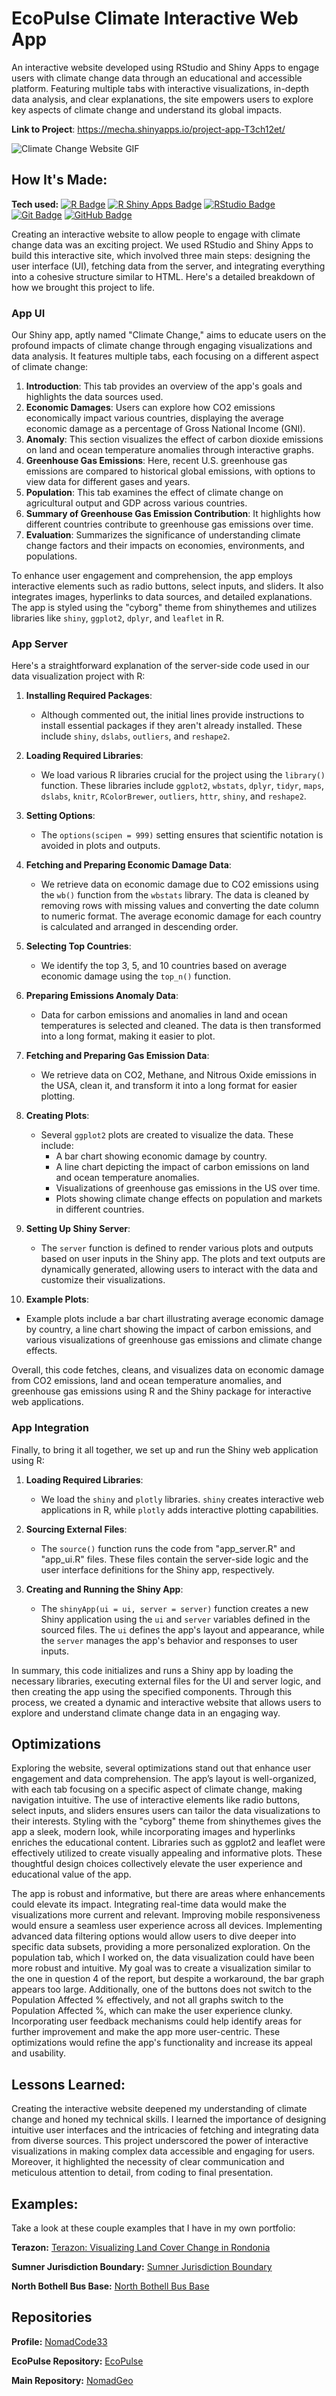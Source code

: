 # EcoPulse Climate Interactive Web App 
An interactive website developed using RStudio and Shiny Apps to engage users with climate change data through an educational and accessible platform. Featuring multiple tabs with interactive visualizations, in-depth data analysis, and clear explanations, the site empowers users to explore key aspects of climate change and understand its global impacts.

**Link to Project**: https://mecha.shinyapps.io/project-app-T3ch12et/

<img src="https://github.com/NomadCode33/git-lfs/blob/main/Climate%20Change%20Website.gif" img alt = "Climate Change Website GIF"/>

## How It's Made:

**Tech used:** <a href="https://www.r-project.org/about.html" target="_blank" rel="noreferrer"> <img alt="R Badge" src="https://img.shields.io/badge/-R-000000?style=flat&logo=R"></a> 
<a href="https://shiny.posit.co/" target="_blank" rel="noreferrer"> <img alt="R Shiny Apps Badge" src="https://img.shields.io/badge/-R Shiny Apps-000000?style=flat&logo=R"></a>
<a href="https://posit.co/download/rstudio-desktop/" target="_blank" rel="noreferrer"> <img alt="RStudio Badge" src="https://img.shields.io/badge/-RStudio-000000?style=flat&logo=rstudioide"></a>
<a href="https://www.git-scm.com/" target="_blank" rel="noreferrer"> <img alt="Git Badge" src="https://img.shields.io/badge/-Git-000000?style=flat&logo=GitHub"></a> 
<a href="https://github.com/" target="_blank" rel="noreferrer"> <img alt="GitHub Badge" src="https://img.shields.io/badge/-GitHub-000000?style=flat&logo=GitHub"></a> 

Creating an interactive website to allow people to engage with climate change data was an exciting project. We used RStudio and Shiny Apps to build this interactive site, which involved three main steps: designing the user interface (UI), fetching data from the server, and integrating everything into a cohesive structure similar to HTML. Here's a detailed breakdown of how we brought this project to life.

### App UI
Our Shiny app, aptly named "Climate Change," aims to educate users on the profound impacts of climate change through engaging visualizations and data analysis. It features multiple tabs, each focusing on a different aspect of climate change:

1. **Introduction**: This tab provides an overview of the app's goals and highlights the data sources used.
2. **Economic Damages**: Users can explore how CO2 emissions economically impact various countries, displaying the average economic damage as a percentage of Gross National Income (GNI).
3. **Anomaly**: This section visualizes the effect of carbon dioxide emissions on land and ocean temperature anomalies through interactive graphs.
4. **Greenhouse Gas Emissions**: Here, recent U.S. greenhouse gas emissions are compared to historical global emissions, with options to view data for different gases and years.
5. **Population**: This tab examines the effect of climate change on agricultural output and GDP across various countries.
6. **Summary of Greenhouse Gas Emission Contribution**: It highlights how different countries contribute to greenhouse gas emissions over time.
7. **Evaluation**: Summarizes the significance of understanding climate change factors and their impacts on economies, environments, and populations.

To enhance user engagement and comprehension, the app employs interactive elements such as radio buttons, select inputs, and sliders. It also integrates images, hyperlinks to data sources, and detailed explanations. The app is styled using the "cyborg" theme from shinythemes and utilizes libraries like `shiny`, `ggplot2`, `dplyr`, and `leaflet` in R.

### App Server
Here's a straightforward explanation of the server-side code used in our data visualization project with R:

1. **Installing Required Packages**:
   - Although commented out, the initial lines provide instructions to install essential packages if they aren't already installed. These include `shiny`, `dslabs`, `outliers`, and `reshape2`.

2. **Loading Required Libraries**:
   - We load various R libraries crucial for the project using the `library()` function. These libraries include `ggplot2`, `wbstats`, `dplyr`, `tidyr`, `maps`, `dslabs`, `knitr`, `RColorBrewer`, `outliers`, `httr`, `shiny`, and `reshape2`.

3. **Setting Options**:
   - The `options(scipen = 999)` setting ensures that scientific notation is avoided in plots and outputs.

4. **Fetching and Preparing Economic Damage Data**:
   - We retrieve data on economic damage due to CO2 emissions using the `wb()` function from the `wbstats` library. The data is cleaned by removing rows with missing values and converting the date column to numeric format. The average economic damage for each country is calculated and arranged in descending order.

5. **Selecting Top Countries**:
   - We identify the top 3, 5, and 10 countries based on average economic damage using the `top_n()` function.

6. **Preparing Emissions Anomaly Data**:
   - Data for carbon emissions and anomalies in land and ocean temperatures is selected and cleaned. The data is then transformed into a long format, making it easier to plot.

7. **Fetching and Preparing Gas Emission Data**:
   - We retrieve data on CO2, Methane, and Nitrous Oxide emissions in the USA, clean it, and transform it into a long format for easier plotting.

8. **Creating Plots**:
   - Several `ggplot2` plots are created to visualize the data. These include:
     - A bar chart showing economic damage by country.
     - A line chart depicting the impact of carbon emissions on land and ocean temperature anomalies.
     - Visualizations of greenhouse gas emissions in the US over time.
     - Plots showing climate change effects on population and markets in different countries.

9. **Setting Up Shiny Server**:
   - The `server` function is defined to render various plots and outputs based on user inputs in the Shiny app. The plots and text outputs are dynamically generated, allowing users to interact with the data and customize their visualizations.

10. **Example Plots**:
   - Example plots include a bar chart illustrating average economic damage by country, a line chart showing the impact of carbon emissions, and various visualizations of greenhouse gas emissions and climate change effects.

Overall, this code fetches, cleans, and visualizes data on economic damage from CO2 emissions, land and ocean temperature anomalies, and greenhouse gas emissions using R and the Shiny package for interactive web applications.

### App Integration
Finally, to bring it all together, we set up and run the Shiny web application using R:

1. **Loading Required Libraries**:
   - We load the `shiny` and `plotly` libraries. `shiny` creates interactive web applications in R, while `plotly` adds interactive plotting capabilities.

2. **Sourcing External Files**:
   - The `source()` function runs the code from "app_server.R" and "app_ui.R" files. These files contain the server-side logic and the user interface definitions for the Shiny app, respectively.

3. **Creating and Running the Shiny App**:
   - The `shinyApp(ui = ui, server = server)` function creates a new Shiny application using the `ui` and `server` variables defined in the sourced files. The `ui` defines the app's layout and appearance, while the `server` manages the app's behavior and responses to user inputs.

In summary, this code initializes and runs a Shiny app by loading the necessary libraries, executing external files for the UI and server logic, and then creating the app using the specified components. Through this process, we created a dynamic and interactive website that allows users to explore and understand climate change data in an engaging way.

## Optimizations

Exploring the website, several optimizations stand out that enhance user engagement and data comprehension. The app’s layout is well-organized, with each tab focusing on a specific aspect of climate change, making navigation intuitive. The use of interactive elements like radio buttons, select inputs, and sliders ensures users can tailor the data visualizations to their interests. Styling with the "cyborg" theme from shinythemes gives the app a sleek, modern look, while incorporating images and hyperlinks enriches the educational content. Libraries such as ggplot2 and leaflet were effectively utilized to create visually appealing and informative plots. These thoughtful design choices collectively elevate the user experience and educational value of the app.

The app is robust and informative, but there are areas where enhancements could elevate its impact. Integrating real-time data would make the visualizations more current and relevant. Improving mobile responsiveness would ensure a seamless user experience across all devices. Implementing advanced data filtering options would allow users to dive deeper into specific data subsets, providing a more personalized exploration. On the population tab, which I worked on, the data visualization could have been more robust and intuitive. My goal was to create a visualization similar to the one in question 4 of the report, but despite a workaround, the bar graph appears too large. Additionally, one of the buttons does not switch to the Population Affected % effectively, and not all graphs switch to the Population Affected %, which can make the user experience clunky. Incorporating user feedback mechanisms could help identify areas for further improvement and make the app more user-centric. These optimizations would refine the app's functionality and increase its appeal and usability.

## Lessons Learned:

Creating the interactive website deepened my understanding of climate change and honed my technical skills. I learned the importance of designing intuitive user interfaces and the intricacies of fetching and integrating data from diverse sources. This project underscored the power of interactive visualizations in making complex data accessible and engaging for users. Moreover, it highlighted the necessity of clear communication and meticulous attention to detail, from coding to final presentation.

## Examples:
Take a look at these couple examples that I have in my own portfolio:

**Terazon:** [Terazon: Visualizing Land Cover Change in Rondonia](https://github.com/NomadCode33/NomadGeo/tree/main/GreenMap%20Initiative/Terazon)

**Sumner Jurisdiction Boundary:** [Sumner Jurisdiction Boundary](https://github.com/NomadCode33/NomadGeo/tree/main/Furtado-Associates-Projects/Sumner%20Jurisdiction%20Boundary)

**North Bothell Bus Base:** [North Bothell Bus Base](https://github.com/NomadCode33/NomadGeo/tree/main/Furtado-Associates-Projects/North%20Bothell%20Bus%20Base)

## Repositories
**Profile:** [NomadCode33](https://github.com/NomadCode33)

**EcoPulse Repository:** [EcoPulse](https://github.com/NomadCode33/NomadGeo/tree/main/EcoPulse)

**Main Repository:** [NomadGeo](https://github.com/NomadCode33/NomadGeo)

